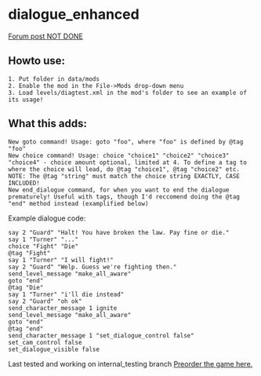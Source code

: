 # dialogue_enhanced
[Forum post NOT DONE](http://forums.wolfire.com/viewtopic.php?f=)  
## Howto use:  
	1. Put folder in data/mods
	2. Enable the mod in the File->Mods drop-down menu
	3. Load levels/diagtest.xml in the mod's folder to see an example of its usage!
## What this adds:
	New goto command! Usage: goto "foo", where "foo" is defined by @tag "foo"
	New choice command! Usage: choice "choice1" "choice2" "choice3" "choice4" - choice amount optional, limited at 4. To define a tag to where the choice will lead, do @tag "choice1", @tag "choice2" etc.
	NOTE: The @tag "string" must match the choice string EXACTLY, CASE INCLUDED!
	New end_dialogue command, for when you want to end the dialogue prematurely! Useful with tags, though I'd reccomend doing the @tag "end" method instead (examplified below)

Example dialogue code:
```
say 2 "Guard" "Halt! You have broken the law. Pay fine or die."
say 1 "Turner" "..."
choice "Fight" "Die"
@tag "Fight"
say 1 "Turner" "I will fight!"
say 2 "Guard" "Welp. Guess we're fighting then."
send_level_message "make_all_aware"
goto "end"
@tag "Die"
say 1 "Turner" "i'll die instead"
say 2 "Guard" "oh ok"
send_character_message 1 ignite
send_level_message "make_all_aware"
goto "end"
@tag "end"
send_character_message 1 "set_dialogue_control false"
set_cam_control false
set_dialogue_visible false
```
Last tested and working on internal_testing branch
[Preorder the game here.](http://www.wolfire.com/overgrowth)
